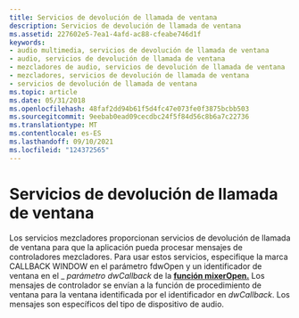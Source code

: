 ```yaml
---
title: Servicios de devolución de llamada de ventana
description: Servicios de devolución de llamada de ventana
ms.assetid: 227602e5-7ea1-4afd-ac88-cfeabe746d1f
keywords:
- audio multimedia, servicios de devolución de llamada de ventana
- audio, servicios de devolución de llamada de ventana
- mezcladores de audio, servicios de devolución de llamada de ventana
- mezcladores, servicios de devolución de llamada de ventana
- servicios de devolución de llamada de ventana
ms.topic: article
ms.date: 05/31/2018
ms.openlocfilehash: 48faf2dd94b61f5d4fc47e073fe0f3875bcbb503
ms.sourcegitcommit: 9eebab0ead09cecdbc24f5f84d56c8b6a7c22736
ms.translationtype: MT
ms.contentlocale: es-ES
ms.lasthandoff: 09/10/2021
ms.locfileid: "124372565"
---
```

# <a name="window-callback-services"></a>Servicios de devolución de llamada de ventana

Los servicios mezcladores proporcionan servicios de devolución de llamada de ventana para que la aplicación pueda procesar mensajes de controladores mezcladores. Para usar estos servicios, especifique la marca CALLBACK WINDOW en el parámetro fdwOpen y un identificador de ventana en el \_ *parámetro dwCallback* de la [**función mixerOpen.**](/windows/win32/api/mmeapi/nf-mmeapi-mixeropen)  Los mensajes de controlador se envían a la función de procedimiento de ventana para la ventana identificada por el identificador en *dwCallback*. Los mensajes son específicos del tipo de dispositivo de audio.

 

 